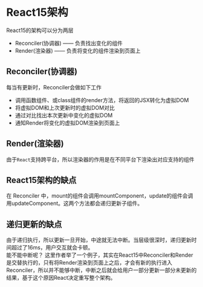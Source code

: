 # React15架构
React15的架构可以分为两层  
- Reconciler(协调器) —— 负责找出变化的组件
- Render(渲染器) —— 负责将变化的组件渲染到页面上  

## Reconciler(协调器)
每当有更新时，Reconciler会做如下工作
- 调用函数组件、或class组件的render方法，将返回的JSX转化为虚拟DOM
- 将虚拟DOM和上次更新时的虚拟DOM对比
- 通过对比找出本次更新中变化的虚拟DOM
- 通知Render将变化的虚拟DOM渲染到页面上

## Render(渲染器)
由于``React``支持跨平台，所以渲染器的作用是在不同平台下渲染出对应支持的组件

## React15架构的缺点  
在 Reconciler 中，mount的组件会调用mountComponent，update的组件会调用updateComponent。这两个方法都会递归更新子组件。

## 递归更新的缺点  
由于递归执行，所以更新一旦开始，中途就无法中断。当层级很深时，递归更新时间超过了16ms，用户交互就会卡顿。  
能不能中断呢？ 这里作者举了一个例子，其实在React15中Reconciler和Render是交替执行的，只有将Render渲染到页面上之后，才会有新的执行进入Reconciler，所以并不能够中断，中断之后就会给用户一部分更新一部分未更新的结果，基于这个原因React决定重写整个架构。
